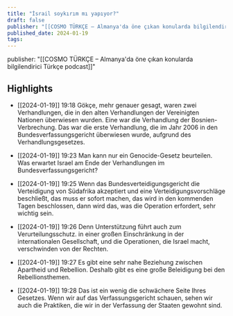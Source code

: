 ```yaml
---
title: "İsrail soykırım mı yapıyor?"
draft: false
publisher: "[[COSMO TÜRKÇE – Almanya'da öne çıkan konularda bilgilendirici Türkçe podcast]]"
published_date: 2024-01-19
tags:
---
```

publisher: "[[COSMO TÜRKÇE – Almanya'da öne çıkan konularda bilgilendirici Türkçe podcast]]"


## Highlights
* [[2024-01-19]] 19:18  Gökçe, mehr genauer gesagt, waren zwei Verhandlungen, die in den alten Verhandlungen der Vereinigten Nationen überwiesen wurden. Eine war die Verhandlung der Bosnien-Verbrechung. Das war die erste Verhandlung, die im Jahr 2006 in den Bundesverfassungsgericht überwiesen wurde, aufgrund des Verhandlungsgesetzes.

* [[2024-01-19]] 19:23  Man kann nur ein Genocide-Gesetz beurteilen. Was erwartet Israel am Ende der Verhandlungen im Bundesverfassungsgericht?

* [[2024-01-19]] 19:25  Wenn das Bundesverteidigungsgericht die Verteidigung von Südafrika akzeptiert und eine Verteidigungsvorschläge beschließt, das muss er sofort machen, das wird in den kommenden Tagen beschlossen, dann wird das, was die Operation erfordert, sehr wichtig sein.

* [[2024-01-19]] 19:26  Denn Unterstützung führt auch zum Verurteilungsschutz. in einer großen Einschränkung in der internationalen Gesellschaft, und die Operationen, die Israel macht, verschwinden von der Rechten.

* [[2024-01-19]] 19:27  Es gibt eine sehr nahe Beziehung zwischen Apartheid und Rebellion. Deshalb gibt es eine große Beleidigung bei den Rebellionsthemen.

* [[2024-01-19]] 19:28  Das ist ein wenig die schwächere Seite Ihres Gesetzes. Wenn wir auf das Verfassungsgericht schauen, sehen wir auch die Praktiken, die wir in der Verfassung der Staaten gewohnt sind.

